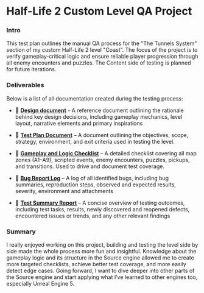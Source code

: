 # Half-Life 2 Custom Level QA Project

### Intro

This test plan outlines the manual QA process for the "The Tunnels System" section of my custom Half-Life 2 level "Coast”. The focus of the project is to verify gameplay-critical logic and ensure reliable player progression through all enemy encounters and puzzles. The Content side of testing is planned for future iterations.


### Deliverables

Below is a list of all documentation created during the testing process:

* 📎 **[Design document](https://www.artstation.com/artwork/g8vPvZ)** - A reference document outlining the rationale behind key design decisions, including gameplay mechanics, level layout, narrative elements and primary inspirations
  
* 📎 **[Test Plan Document](https://github.com/aleksandar023/hl2-custom-level-testing/blob/main/hl2-custom-level-test-plan.md)** – A document outlining the objectives, scope, strategy, environment, and exit criteria used in testing the level.

* 📎 **[Gameplay and Logic Checklist](https://github.com/aleksandar023/hl2-custom-level-testing/blob/eb85b0661592b8e2e0afdaf15278467a1480a820/hl2_custom_level_checklist.md)** – A detailed checklist covering all map zones (A1–A9), scripted events, enemy encounters, puzzles, pickups, and transitions. Used to drive and document test coverage.

* 📎 **[Bug Report Log](https://github.com/aleksandar023/hl2-custom-level-testing/blob/main/hl2-custom-level-bugs.md)** – A log of all identified bugs, including bug summaries, reproduction steps, observed and expected results, severity, environment and attachments

* 📎 **[Test Summary Report](https://github.com/aleksandar023/hl2-custom-level-testing/blob/main/hl2-custom-level-summary-report.md)** – A concise overview of testing outcomes, including test tasks, results, newly discovered and reopened defects, encountered issues or trends, and any other relevant findings

### Summary

I really enjoyed working on this project, building and testing the level side by side made the whole process more fun and insightful. Knowledge about the gameplay logic and its structure in the Source engine allowed me to create more targeted checklists, achieve better test coverage, and more easily detect edge cases. Going forward, I want to dive deeper into other parts of the Source engine and start applying what I’ve learned to other engines too, especially Unreal Engine 5.
